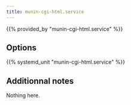 ```yaml
---
title: munin-cgi-html.service
---
```


{{% provided_by "munin-cgi-html.service" %}}

## Options

{{% systemd_unit "munin-cgi-html.service" %}}

## Additionnal notes

Nothing here.